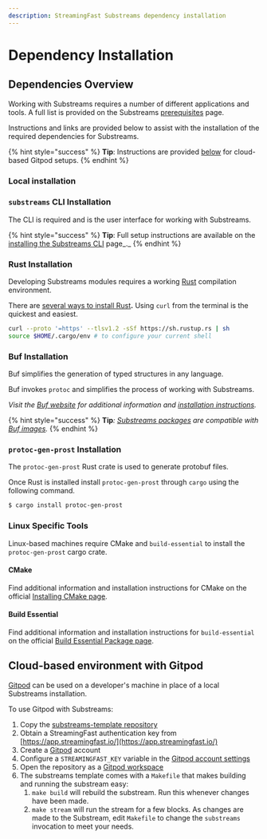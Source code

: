 ```yaml
---
description: StreamingFast Substreams dependency installation
---
```


# Dependency Installation

## Dependencies Overview

Working with Substreams requires a number of different applications and tools. A full list is provided on the Substreams [prerequisites](../getting-started/prerequisites.md) page.&#x20;

Instructions and links are provided below to assist with the installation of the required dependencies for Substreams.

{% hint style="success" %}
**Tip**: Instructions are provided [below](installation-requirements.md#cloud-based-gitpod-installation) for cloud-based Gitpod setups.
{% endhint %}

### Local installation

### `substreams` CLI Installation

The CLI is required and is the user interface for working with Substreams.

{% hint style="success" %}
**Tip**: Full setup instructions are available on the [installing the Substreams CLI](../getting-started/installing-the-cli.md) page_._
{% endhint %}

### Rust Installation

Developing Substreams modules requires a working [Rust](https://www.rust-lang.org/) compilation environment.

There are [several ways to install Rust](https://www.rust-lang.org/tools/install)**.**  Using `curl` from the terminal is the quickest and easiest.

```bash
curl --proto '=https' --tlsv1.2 -sSf https://sh.rustup.rs | sh
source $HOME/.cargo/env # to configure your current shell
```

### Buf Installation

Buf simplifies the generation of typed structures in any language.

Buf invokes `protoc` and simplifies the process of working with Substreams.&#x20;

_Visit the_ [_Buf website_](https://buf.build/) _for additional information and_ [_installation instructions_](https://docs.buf.build/installation)_._

{% hint style="success" %}
**Tip**_:_ [_Substreams packages_](../reference-and-specs/packages.md) _are compatible with_ [_Buf images_](https://docs.buf.build/reference/images)_._
{% endhint %}

### `protoc-gen-prost` Installation

The `protoc-gen-prost` Rust crate is used to generate protobuf files.&#x20;

Once Rust is installed install `protoc-gen-prost` through `cargo` using the following command.

```bash
$ cargo install protoc-gen-prost
```

### Linux Specific Tools

Linux-based machines require CMake and `build-essential` to install the `protoc-gen-prost` cargo crate.

#### CMake

Find additional information and installation instructions for CMake on the official  [Installing CMake page](https://cmake.org/install/).

#### Build Essential

Find additional information and installation instructions for `build-essential` on the official [Build Essential Package page](https://itsfoss.com/build-essential-ubuntu/).

## Cloud-based environment with Gitpod

[Gitpod](https://www.gitpod.io/) can be used on a developer's machine in place of a local Substreams installation.

To use Gitpod with Substreams:

1. Copy the [substreams-template repository](https://github.com/streamingfast/substreams-template/generate)
2. Obtain a StreamingFast authentication key from [https://app.streamingfast.io/](https://app.streamingfast.io/)
3. Create a [Gitpod](https://gitpod.io/) account
4. Configure a `STREAMINGFAST_KEY` variable in the [Gitpod account settings](https://gitpod.io/variables)
5. Open the repository as a [Gitpod workspace](https://gitpod.io/workspaces)
6. The substreams template comes with a `Makefile` that makes building and running the substream easy:
   1. `make build` will rebuild the substream. Run this whenever changes have been made.
   2. `make stream` will run the stream for a few blocks. As changes are made to the Substream, edit `Makefile` to change the `substreams` invocation to meet your needs.
